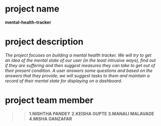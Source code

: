 # project name
**mental-health-tracker**
# project description
_The project focuses on building a mental health tracker. We will try to get an idea of the mental state of our user (in the least intrusive ways), find out if they are suffering and then suggest measures they can take to get out of their present condition. A user answers some questions and based on the answers that they provide, we will suggest tasks to them and maintain a record of their mental state for displaying on a dashboard._
# project team member
>>**1.NISHTHA PANDEY**
>>**2.KEISHA GUPTE**
>>**3.MANALI MALAVADE**
>>**4.MISHA GANZAFAR**

